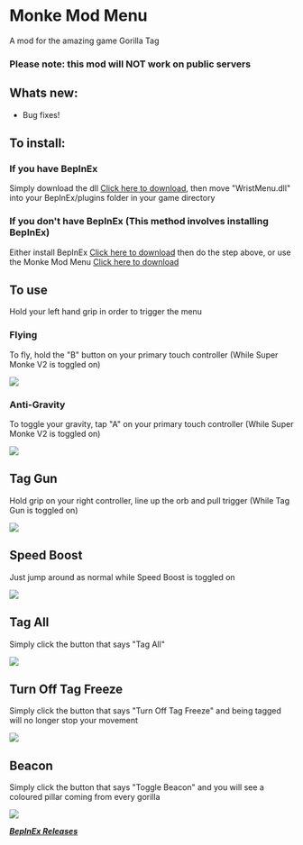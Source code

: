 # Monke Mod Menu
A mod for the amazing game Gorilla Tag
### Please note: this mod will NOT work on public servers

## Whats new:
- Bug fixes!

## To install:
### If you have BepInEx
Simply download the dll [Click here to download](https://github.com/jeydevv/MonkeModMenu/releases/download/1.2.2/WristMenu.dll), then move "WristMenu.dll" into your BepInEx/plugins folder in your game directory
### If you don't have BepInEx (This method involves installing BepInEx)
Either install BepInEx [Click here to download](https://github.com/BepInEx/BepInEx/releases) then do the step above, or use the Monke Mod Menu [Click here to download](https://github.com/DeadlyKitten/MonkeModManager/releases/tag/v1.2.1)

## To use
Hold your left hand grip in order to trigger the menu

### Flying
To fly, hold the "B" button on your primary touch controller (While Super Monke V2 is toggled on)

![](https://media.giphy.com/media/5OEpr7XoGtcdJmIMrN/giphy.gif)

### Anti-Gravity
To toggle your gravity, tap "A" on your primary touch controller (While Super Monke V2 is toggled on)

![](https://media.giphy.com/media/RvoA6x16nqOLtq42M0/giphy.gif)

## Tag Gun
Hold grip on your right controller, line up the orb and pull trigger (While Tag Gun is toggled on)

![](https://media.giphy.com/media/1DMO6psbq0twxZLzlx/giphy.gif)

## Speed Boost
Just jump around as normal while Speed Boost is toggled on

![](https://media.giphy.com/media/05tmsKdTAOZgkbpLIl/giphy.gif)

## Tag All
Simply click the button that says "Tag All"

![](https://media.giphy.com/media/BkyguWjgNLCaUjl3Mp/giphy.gif)

## Turn Off Tag Freeze
Simply click the button that says "Turn Off Tag Freeze" and being tagged will no longer stop your movement

![](https://media.giphy.com/media/BfJzN1ZRP4unxha69j/giphy.gif)

## Beacon
Simply click the button that says "Toggle Beacon" and you will see a coloured pillar coming from every gorilla

![](https://media.giphy.com/media/RktqgGfQbzIYekMgD8/giphy.gif)

***[BepInEx Releases](https://github.com/BepInEx/BepInEx/releases)***
